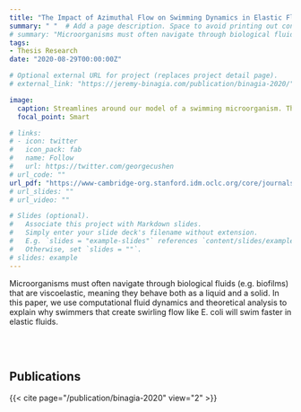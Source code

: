 ```yaml
---
title: "The Impact of Azimuthal Flow on Swimming Dynamics in Elastic Fluids" #"How Swirling Flow Increases Swimming Speeds in Elastic Fluids"
summary: " "  # Add a page description. Space to avoid printing out contents.
# summary: "Microorganisms must often navigate through biological fluids (e.g. biofilms) that are viscoelastic, meaning they behave both as a liquid and a solid. In this paper, we use computational fluid dynamics and theoretical analysis to explain why swimmers that create swirling flow like E. coli will swim faster in elastic fluids."  # Add a page description. Space to avoid printing out contents.
tags:
- Thesis Research
date: "2020-08-29T00:00:00Z"

# Optional external URL for project (replaces project detail page).
# external_link: "https://jeremy-binagia.com/publication/binagia-2020/"

image:
  caption: Streamlines around our model of a swimming microorganism. This type of flow would be created for example by a swimming bacteria that moves via a rotating tail/body, such as E. coli.
  focal_point: Smart

# links:
# - icon: twitter
#   icon_pack: fab
#   name: Follow
#   url: https://twitter.com/georgecushen
# url_code: ""
url_pdf: "https://www-cambridge-org.stanford.idm.oclc.org/core/journals/journal-of-fluid-mechanics/article/swimming-with-swirl-in-a-viscoelastic-fluid/0EABD11C7FC817C4EDA19084575D23F4"
# url_slides: ""
# url_video: ""

# Slides (optional).
#   Associate this project with Markdown slides.
#   Simply enter your slide deck's filename without extension.
#   E.g. `slides = "example-slides"` references `content/slides/example-slides.md`.
#   Otherwise, set `slides = ""`.
# slides: example
---
```

Microorganisms must often navigate through biological fluids (e.g. biofilms) that are viscoelastic, meaning they behave both as a liquid and a solid. In this paper, we use computational fluid dynamics and theoretical analysis to explain why swimmers that create swirling flow like E. coli will swim faster in elastic fluids.

<!-- ` ` <!-- can also use <br/><br/> -->
<!-- ` `
` ` -->
<br/><br/>

## Publications
{{< cite page="/publication/binagia-2020" view="2" >}}
